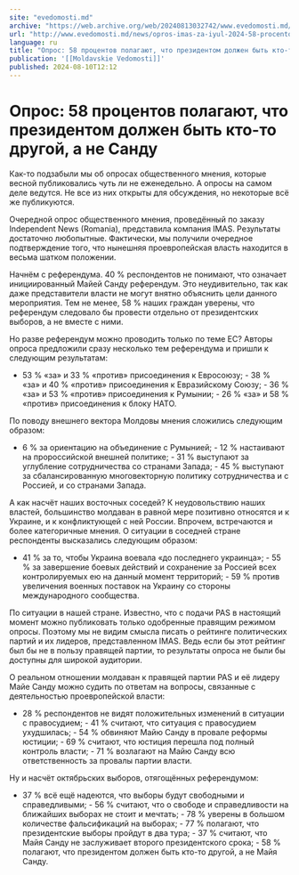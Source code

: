 ```yaml
---
site: "evedomosti.md"
archive: "https://web.archive.org/web/20240813032742/www.evedomosti.md/news/opros-imas-za-iyul-2024-58-procentov-polagayut-chto-preziden"
url: "http://www.evedomosti.md/news/opros-imas-za-iyul-2024-58-procentov-polagayut-chto-preziden"
language: ru
title: "Опрос: 58 процентов полагают, что президентом должен быть кто-то другой, а не Санду"
publication: '[[Moldavskie Vedomosti]]'
published: 2024-08-10T12:12
---
```


# Опрос: 58 процентов полагают, что президентом должен быть кто-то другой, а не Санду

Как-то подзабыли мы об опросах общественного мнения, которые весной публиковались чуть ли не еженедельно. А опросы на самом деле ведутся. Не все из них открыты для обсуждения, но некоторые всё же публикуются.

Очередной опрос общественного мнения, проведённый по заказу Independent News (Romania), представила компания IMAS. Результаты достаточно любопытные. Фактически, мы получили очередное подтверждение того, что нынешняя проевропейская власть находится в весьма шатком положении.

Начнём с референдума. 40 % респондентов не понимают, что означает инициированный Майей Санду референдум. Это неудивительно, так как даже представители власти не могут внятно объяснить цели данного мероприятия. Тем не менее, 58 % наших граждан уверены, что референдум следовало бы провести отдельно от президентских выборов, а не вместе с ними.

Но разве референдум можно проводить только по теме ЕС? Авторы опроса предложили сразу несколько тем референдума и пришли к следующим результатам:

- 53 % «за» и 33 % «против» присоединения к Евросоюзу; - 38 % «за» и 40 % «против» присоединения к Евразийскому Союзу; - 36 % «за» и 53 % «против» присоединения к Румынии; - 26 % «за» и 58 % «против» присоединения к блоку НАТО.

По поводу внешнего вектора Молдовы мнения сложились следующим образом:

- 6 % за ориентацию на объединение с Румынией; - 12 % настаивают на пророссийской внешней политике; - 31 % выступают за углубление сотрудничества со странами Запада; - 45 % выступают за сбалансированную многовекторную политику сотрудничества и с Россией, и со странами Запада.

А как насчёт наших восточных соседей? К неудовольствию наших властей, большинство молдаван в равной мере позитивно относятся и к Украине, и к конфликтующей с ней России. Впрочем, встречаются и более категоричные мнения. О ситуации в соседней стране респонденты высказались следующим образом:

- 41 % за то, чтобы Украина воевала «до последнего украинца»; - 55 % за завершение боевых действий и сохранение за Россией всех контролируемых ею на данный момент территорий; - 59 % против увеличения военных поставок на Украину со стороны международного сообщества.

По ситуации в нашей стране. Известно, что с подачи PAS в настоящий момент можно публиковать только одобренные правящим режимом опросы. Поэтому мы не видим смысла писать о рейтинге политических партий и их лидеров, представленном IMAS. Ведь если бы этот рейтинг был бы не в пользу правящей партии, то результаты опроса не были бы доступны для широкой аудитории.

О реальном отношении молдаван к правящей партии PAS и её лидеру Майе Санду можно судить по ответам на вопросы, связанные с деятельностью проевропейской власти:

- 28 % респондентов не видят положительных изменений в ситуации с правосудием; - 41 % считают, что ситуация с правосудием ухудшилась; - 54 % обвиняют Майю Санду в провале реформы юстиции; - 69 % считают, что юстиция перешла под полный контроль власти; - 71 % возлагают на Майю Санду всю ответственность за провалы партии власти.

Ну и насчёт октябрьских выборов, отягощённых референдумом:

- 37 % всё ещё надеются, что выборы будут свободными и справедливыми; - 56 % считают, что о свободе и справедливости на ближайших выборах не стоит и мечтать; - 78 % уверены в большом количестве фальсификаций на выборах; - 77 % полагают, что президентские выборы пройдут в два тура; - 37 % считают, что Майя Санду не заслуживает второго президентского срока; - 58 % полагают, что президентом должен быть кто-то другой, а не Майя Санду. 